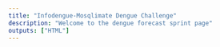 ```yaml
---
title: "Infodengue-Mosqlimate Dengue Challenge"
description: "Welcome to the dengue forecast sprint page"
outputs: ["HTML"]
---
```

